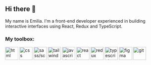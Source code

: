 ## Hi there 👋

My name is Emilia. I'm a front-end developer experienced in building interactive interfaces using React, Redux and TypeScript.  

### My toolbox:
<img alt="html" src="https://github.com/emiliaweb/emiliaweb/assets/81705094/b32fdf57-61ee-427a-88be-787becb8146b" width="42">
<img alt="css" src="https://github.com/emiliaweb/emiliaweb/assets/81705094/e77b25d8-aa61-478a-aaed-077766c5ea8e" width="42">
<img alt="sass/scss" src="https://github.com/emiliaweb/emiliaweb/assets/81705094/8c26968d-e2d6-4ec0-ba0b-d6b55466f1fd" width="42">
<img alt="tailwind" src="https://github.com/emiliaweb/emiliaweb/assets/81705094/6d0626fc-c1af-4a8a-8713-0ef9379ae5ff" width="42">
<img alt="javascript" src="https://github.com/emiliaweb/emiliaweb/assets/81705094/02f3624d-2ae4-4f48-b04d-33f7d892140d" width="42">
<img alt="react" src="https://github.com/emiliaweb/emiliaweb/assets/81705094/6edbea67-7ea2-4c91-af8c-fe1eed24c67e" width="42">
<img alt="redux" src="https://github.com/emiliaweb/emiliaweb/assets/81705094/e9355d99-ddf1-44e7-a207-6f996ade551f" width="42">
<img alt="typescript" src="https://github.com/emiliaweb/emiliaweb/assets/81705094/a22680e8-40dc-4459-912b-85e71ca11d72" width="42">
<img alt="figma" src="https://github.com/emiliaweb/emiliaweb/assets/81705094/24f2e8f9-61d0-4902-a0cf-5e3cdcb1e773" width="42">
<img alt="git" src="https://github.com/emiliaweb/emiliaweb/assets/81705094/a74af188-282f-4004-86ac-a8a5b196d075" width="42">

